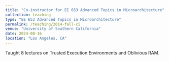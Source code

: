```yaml
---
title: "Co-instructor for EE 653 Advanced Topics in Microarchitecture"
collection: teaching
type: "EE 653 Advanced Topics in Microarchitecture"
permalink: /teaching/2014-fall-ci
venue: "University of Southern California"
date: 2024-08-16
location: "Los Angeles, CA"
---
```

Taught 8 lectures on Trusted Execution Environments and Oblivious RAM. 